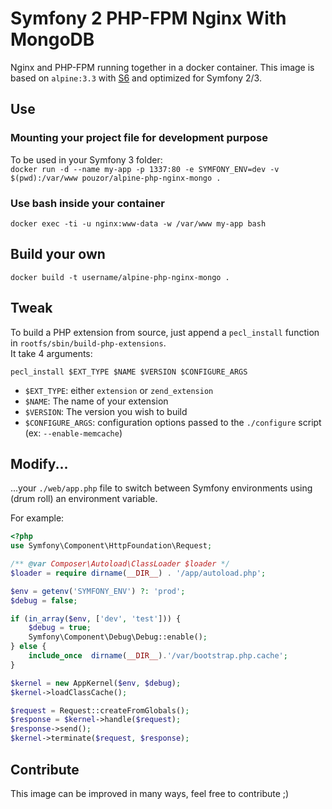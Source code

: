 # Symfony 2 PHP-FPM Nginx With MongoDB

Nginx and PHP-FPM running together in a docker container.
This image is based on `alpine:3.3` with [S6](http://skarnet.org/software/s6/) 
and optimized for Symfony 2/3.

## Use

### Mounting your project file for development purpose

To be used in your Symfony 3 folder:  
`docker run -d --name my-app -p 1337:80 -e SYMFONY_ENV=dev -v $(pwd):/var/www pouzor/alpine-php-nginx-mongo .`

### Use bash inside your container

`docker exec -ti -u nginx:www-data -w /var/www my-app bash`

## Build your own

`docker build -t username/alpine-php-nginx-mongo .`

## Tweak

To build a PHP extension from source, just append a `pecl_install` function in `rootfs/sbin/build-php-extensions`.  
It take 4 arguments:

`pecl_install $EXT_TYPE $NAME $VERSION $CONFIGURE_ARGS`

- `$EXT_TYPE`: either `extension` or `zend_extension`
- `$NAME`: The name of your extension
- `$VERSION`: The version you wish to build
- `$CONFIGURE_ARGS`: configuration options passed to the  `./configure` script (ex: `--enable-memcache`)

## Modify...

...your `./web/app.php` file to switch between Symfony environments using (drum roll) an environment variable.

For example:

```php
<?php
use Symfony\Component\HttpFoundation\Request;

/** @var Composer\Autoload\ClassLoader $loader */
$loader = require dirname(__DIR__) . '/app/autoload.php';

$env = getenv('SYMFONY_ENV') ?: 'prod';
$debug = false;

if (in_array($env, ['dev', 'test'])) {
    $debug = true;
    Symfony\Component\Debug\Debug::enable();
} else {
    include_once  dirname(__DIR__).'/var/bootstrap.php.cache';
}

$kernel = new AppKernel($env, $debug);
$kernel->loadClassCache();

$request = Request::createFromGlobals();
$response = $kernel->handle($request);
$response->send();
$kernel->terminate($request, $response);
```

## Contribute

This image can be improved in many ways, feel free to contribute ;)
